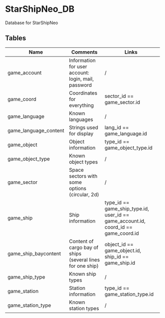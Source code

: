 # StarShipNeo_DB
Database for StarShipNeo

## Tables
| Name | Comments | Links |
| --- | --- | --- |
| game_account | Information for user account: login, mail, password | / |
| game_coord | Coordinates for everything | sector_id == game_sector.id |
| game_language | Known languages | / |
| game_language_content | Strings used for display | lang_id == game_language.id |
| game_object | Object information | type_id == game_object_type.id |
| game_object_type | Known object types | / |
| game_sector | Space sectors with some options (circular, 2d) | / |
| game_ship | Ship information | type_id == game_ship_type.id, user_id == game_account.id, coord_id == game_coord.id |
| game_ship_baycontent | Content of cargo bay of ships (several lines for one ship) | object_id == game_object.id, ship_id == game_ship.id |
| game_ship_type | Known ship types | / |
| game_station | Station information | type_id == game_station_type.id |
| game_station_type | Known station types | / |
